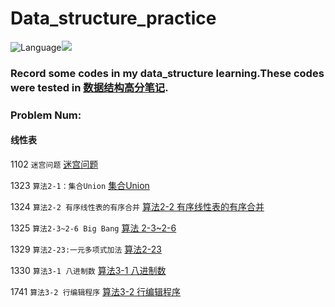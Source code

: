 # Data_structure_practice

![Language](https://img.shields.io/badge/language-Python%20%2F%20C++%2011-orange.svg)![](https://img.shields.io/crates/l/rustc-serialize.svg)

### Record some codes in my data_structure learning.These codes  were tested in [数据结构高分笔记](http://codeup.cn/problemset.php?search=%E6%95%B0%E6%8D%AE%E7%BB%93%E6%9E%84%E9%AB%98%E5%88%86%E7%AC%94%E8%AE%B0).

### Problem Num:

#### 线性表

1102 `迷宫问题` [迷宫问题](http://codeup.cn/problem.php?id=1102)

1323 `算法2-1：集合Union`  [集合Union](http://codeup.cn/problem.php?id=1323)

1324 `算法2-2 有序线性表的有序合并` [算法2-2 有序线性表的有序合并](http://codeup.cn/problem.php?id=1324)

1325 `算法2-3~2-6 Big Bang` [算法 2-3~2-6](http://codeup.cn/problem.php?id=1325)

1329 `算法2-23:一元多项式加法` [算法2-23](http://codeup.cn/problem.php?id=1329)

1330 `算法3-1 八进制数` [算法3-1 八进制数](http://codeup.cn/problem.php?id=1330)

1741 `算法3-2 行编辑程序` [算法3-2 行编辑程序](http://codeup.cn/problem.php?id=1741)



